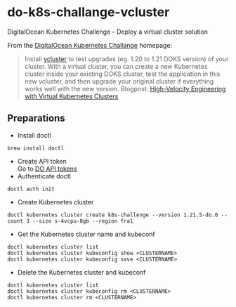 # do-k8s-challange-vcluster
DigitalOcean Kubernetes Challenge - Deploy a virtual cluster solution

From the [DigitalOcean Kubernetes Challange](https://www.digitalocean.com/community/pages/kubernetes-challenge) homepage:

> Install [vcluster](https://www.vcluster.com/) to test upgrades (eg. 1.20 to 1.21 DOKS version) of your cluster. With a virtual cluster, you can create a new Kubernetes cluster inside your existing DOKS cluster, test the application in this new vcluster, and then upgrade your original cluster if everything works well with the new version. Blogpost: [High-Velocity Engineering with Virtual Kubernetes Clusters](https://loft-sh.medium.com/high-velocity-engineering-with-virtual-kubernetes-clusters-7df929ac6d0a)


## Preparations

- Install doctl
```
brew install doctl
```
- Create API token  
Go to [DO API tokens](https://cloud.digitalocean.com/account/api/tokens)
- Authenticate doctl
```
doctl auth init
```
- Create Kubernetes cluster
```
doctl kubernetes cluster create k8s-challenge --version 1.21.5-do.0 --count 3 --size s-4vcpu-8gb --region fra1
```
- Get the Kubernetes cluster name and kubeconf
```
doctl kubernetes cluster list
doctl kubernetes cluster kubeconfig show <CLUSTERNAME>
doctl kubernetes cluster kubeconfig save <CLUSTERNAME>
```
- Delete the Kubernetes cluster and kubeconf
```
doctl kubernetes cluster list
doctl kubernetes cluster kubeconfig rm <CLUSTERNAME>
doctl kubernetes cluster rm <CLUSTERNAME>
```
